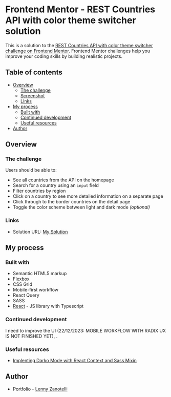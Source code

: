 # Frontend Mentor - REST Countries API with color theme switcher solution

This is a solution to the [REST Countries API with color theme switcher challenge on Frontend Mentor](https://www.frontendmentor.io/challenges/rest-countries-api-with-color-theme-switcher-5cacc469fec04111f7b848ca). Frontend Mentor challenges help you improve your coding skills by building realistic projects.

## Table of contents

- [Overview](#overview)
  - [The challenge](#the-challenge)
  - [Screenshot](#screenshot)
  - [Links](#links)
- [My process](#my-process)
  - [Built with](#built-with)
  - [Continued development](#continued-development)
  - [Useful resources](#useful-resources)
- [Author](#author)

## Overview

### The challenge

Users should be able to:

- See all countries from the API on the homepage
- Search for a country using an `input` field
- Filter countries by region
- Click on a country to see more detailed information on a separate page
- Click through to the border countries on the detail page
- Toggle the color scheme between light and dark mode _(optional)_

### Links

- Solution URL: [My Solution](https://frontendmentor-countries-api-sage.vercel.app/)

## My process

### Built with

- Semantic HTML5 markup
- Flexbox
- CSS Grid
- Mobile-first workflow
- React Query
- SASS
- [React](https://reactjs.org/) - JS library with Typescript

### Continued development

I need to improve the UI (22/12/2023: MOBILE WORKFLOW WITH RADIX UX IS NOT FINISHED YET), .

### Useful resources

- [Implenting Darko Mode with React Context and Sass Mixin](https://betterprogramming.pub/a-complete-guide-to-implementing-dark-mode-in-react-47af893b22eb)

## Author

- Portfolio - [Lenny Zanotelli](https://lenny-zanotelli.github.io/)
